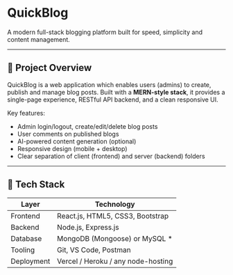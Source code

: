 # QuickBlog  
A modern full-stack blogging platform built for speed, simplicity and content management.

---

## 🚀 Project Overview  
QuickBlog is a web application which enables users (admins) to create, publish and manage blog posts. Built with a **MERN-style stack**, it provides a single-page experience, RESTful API backend, and a clean responsive UI.  

Key features:  
- Admin login/logout, create/edit/delete blog posts  
- User comments on published blogs  
- AI-powered content generation (optional)  
- Responsive design (mobile + desktop)  
- Clear separation of client (frontend) and server (backend) folders  

---

## 📂 Tech Stack  
| Layer       | Technology                     |
|-------------|-------------------------------|
| Frontend    | React.js, HTML5, CSS3, Bootstrap |
| Backend     | Node.js, Express.js             |
| Database    | MongoDB (Mongoose) or MySQL *  |
| Tooling     | Git, VS Code, Postman           |
| Deployment  | Vercel / Heroku / any node-hosting 
